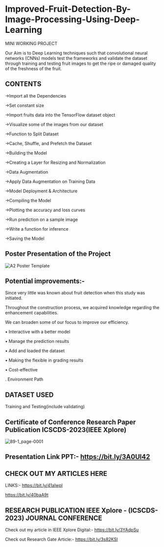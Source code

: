 # Improved-Fruit-Detection-By-Image-Processing-Using-Deep-Learning

MINI WORKING PROJECT

Our Aim is to Deep Learning techniques such that convolutional neural networks (CNNs) models test the frameworks and validate the dataset through training and testing fruit images to get the ripe or damaged quality of the freshness of the fruit.

## CONTENTS
->Import all the Dependencies

->Set constant size

->Import fruits data into the TensorFlow dataset object

->Visualize some of the images from our dataset

->Function to Split Dataset

->Cache, Shuffle, and Prefetch the Dataset

->Building the Model

->Creating a Layer for Resizing and Normalization

->Data Augmentation

->Apply Data Augmentation on Training Data

->Model Deployment & Architecture

->Compiling the Model

->Plotting the accuracy and loss curves

->Run prediction on a sample image

->Write a function for inference

->Saving the Model

## Poster Presentation of the Project

![A2 Poster Template](https://user-images.githubusercontent.com/74000137/232327516-cd70f6c9-6c7c-4aad-80b3-0f92666d9c99.jpg)


## Potential improvements:-
Since very little was known about fruit detection when this study was initiated.

Throughout the construction process, we acquired knowledge regarding the enhancement capabilities.

We can broaden some of our focus to improve our efficiency.

• Interactive with a better model

• Manage the prediction results

• Add and loaded the dataset

• Making the flexible in grading results

• Cost-effective

. Environment Path

## DATASET USED
Training and Testing(include validating)

## Certificate of Conference Research Paper Publication ICSCDS-2023(IEEE Xplore)

![89-1_page-0001](https://user-images.githubusercontent.com/74000137/232327776-622aea61-0f75-4b80-b497-687abf54aa13.jpg)

## Presentation Link PPT:- https://bit.ly/3A0Ul42


## CHECK OUT MY ARTICLES HERE
LINKS:-
https://bit.ly/41alwpl


https://bit.ly/40baA9t

## RESEARCH PUBLICATION IEEE Xplore - (ICSCDS-2023) JOURNAL CONFERENCE
Check out my article in IEEE Xplore Digital:-
https://bit.ly/3YAdpSu

Check out Research Gate Article:-
https://bit.ly/3s82KSI
